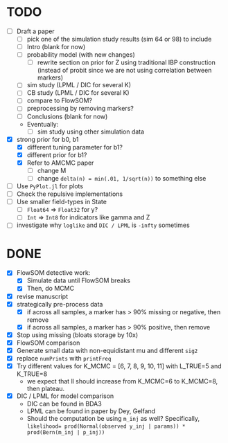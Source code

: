 # TODO
- [ ] Draft a paper
    - [ ] pick one of the simulation study results (sim 64 or 98) to include
    - [ ] Intro (blank for now)
    - [ ] probability model (with new changes)
        - [ ] rewrite section on prior for Z using traditional IBP construction
              (instead of probit since we are not using correlation between
              markers)
    - [ ] sim study (LPML / DIC for several K)
    - [ ] CB study  (LPML / DIC for several K)
    - [ ] compare to FlowSOM?
    - [ ] preprocessing by removing markers?
    - [ ] Conclusions (blank for now)
    - Eventually:
        - [ ] sim study using other simulation data
- [x] strong prior for b0, b1
    - [x] different tuning parameter for b1?
    - [x] different prior for b1?
    - [x] Refer to AMCMC paper
        - [ ] change M
        - [ ] change `delta(n) = min(.01, 1/sqrt(n))` to something else
- [ ] Use `PyPlot.jl` for plots
- [ ] Check the repulsive implementations
- [ ] Use smaller field-types in State
    - [ ] `Float64` => `Float32` for y?
    - [ ] `Int` => `Int8` for indicators like gamma and Z
- [ ] investigate why `loglike` and `DIC / LPML` is `-infty` sometimes

# DONE
- [x] FlowSOM detective work:
    - [x] Simulate data until FlowSOM breaks
    - [x] Then, do MCMC
- [x] revise manuscript
- [x] strategically pre-process data
    - [x] if across all samples, a marker has > 90% missing or negative, then remove
    - [x] if across all samples, a marker has > 90% positive, then remove
- [x] Stop using missing (bloats storage by 10x)
- [x] FlowSOM comparison
- [x] Generate small data with non-equidistant mu and different `sig2`
- [x] replace `numPrints` with `printFreq`
- [x] Try different values for K_MCMC = [6, 7, 8, 9, 10, 11] with L_TRUE=5 and K_TRUE=8
    - we expect that ll should increase from K_MCMC=6 to K_MCMC=8, then plateau.
- [x] DIC / LPML for model comparison
    - DIC can be found in BDA3
    - LPML can be found in paper by Dey, Gelfand
    - Should the computation be using `m_inj` as well? Specifically,
      `likelihood= prod(Normal(observed y_inj | params)) * prod(Bern(m_inj | p_inj))`
